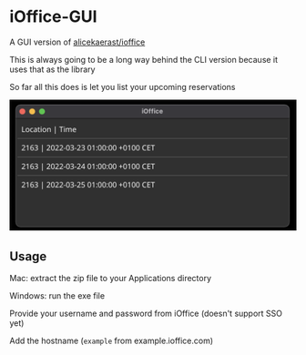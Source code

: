 # iOffice-GUI

A GUI version of [alicekaerast/ioffice](https://github.com/alicekaerast/ioffice)

This is always going to be a long way behind the CLI version because it uses that as the library

So far all this does is let you list your upcoming reservations

![screenshot.png](screenshot.png)

## Usage

Mac: extract the zip file to your Applications directory

Windows: run the exe file

Provide your username and password from iOffice (doesn't support SSO yet)

Add the hostname (`example` from example.ioffice.com)